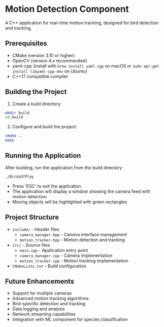 # Motion Detection Component

A C++ application for real-time motion tracking, designed for bird detection and tracking.

## Prerequisites

- CMake (version 3.10 or higher)
- OpenCV (version 4.x recommended)
- yaml-cpp (install with `brew install yaml-cpp` on macOS or `sudo apt-get install libyaml-cpp-dev` on Ubuntu)
- C++17 compatible compiler

## Building the Project

1. Create a build directory:
```bash
mkdir build
cd build
```

2. Configure and build the project:
```bash
cmake ..
make
```

## Running the Application

After building, run the application from the build directory:
```bash
./BirdsOfPlay
```

- Press 'ESC' to exit the application
- The application will display a window showing the camera feed with motion detection
- Moving objects will be highlighted with green rectangles

## Project Structure

- `include/` - Header files
  - `camera_manager.hpp` - Camera interface management
  - `motion_tracker.hpp` - Motion detection and tracking
- `src/` - Source files
  - `main.cpp` - Application entry point
  - `camera_manager.cpp` - Camera implementation
  - `motion_tracker.cpp` - Motion tracking implementation
- `CMakeLists.txt` - Build configuration

## Future Enhancements

- Support for multiple cameras
- Advanced motion tracking algorithms
- Bird-specific detection and tracking
- Data logging and analysis
- Network streaming capabilities
- Integration with ML component for species classification 